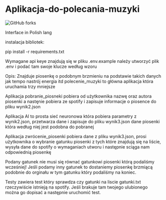 # Aplikacja-do-polecania-muzyki

![GitHub forks](https://img.shields.io/badge/Version-1.0-red)

Interface in Polish lang

instalacja bibliotek:

pip install -r requirements.txt

Wymagane api keye znajdują się w pliku .env.example należy utworzyć plik .env i podać tam swoje klucze według wzoru

Opis:
Znajduje piosenkę o podobnym brzmieniu na podstawie takich danych jak tempo nastrój energia itd
polecenie_muzyki to główna aplikacja która uruchamia trzy mniejsze

Aplikacja pobranie_piosneki pobiera od użytkownika nazwę oraz autora piosenki a nastęnie pobiera ze spotify i zapisuje informacje o piosence do pliku wynik2.json

Aplikacja AI to prosta sieć neuronowa która pobiera parametry z wynik2.json, przetwarza dane i zapisuje do pliku wynik3.json dane piosenki która według niej jest podobna do pobranej

Aplikacja zwrócenie_piosenki pobiera dane z pliku wynik3.json, prosi użytkownika o wybranie gatunku piosenki z tych które znajdują się na liście, wysyła dane do spotify o wymaganiach utworu i następnie sciąga nam odpowiednią piosenkę

Podany gatunek nie musi się równać gatunkowi piosenki którą podaliśmy wcześniej! Jeśli podamy inny gatunek to dostaniemy piosenkę brzmiącą podobnie do orginału w tym gatunku który podaliśmy na koniec.

Testy zawiera test który sprawdza czy gatunki na liscie gatunki.txt rzeczywiście istnieją na spotify. Jeśli brakuje tam twojego ulubionego można go dopisać a następnie uruchomić test.

